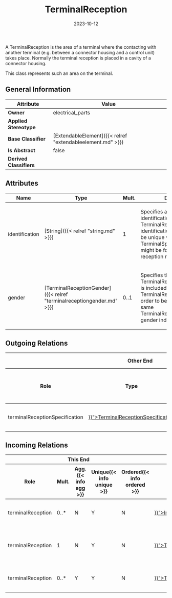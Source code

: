 ﻿---
title: TerminalReception
toc: false
type: specs
date: "2023-10-12"
draft: false
specification: VEC
version: 2.1.0
documentType: "Recommendation"
elementType: Class
classes:
  - TerminalReception
menu_name: vec-2.1.0
---
<p> A TerminalReception is the area of a terminal where the contacting with another terminal (e.g. between a connector housing and a control unit) takes place. Normally the terminal reception is placed in a cavity of a connector housing.     </p>      <p> This class represents such an area on the terminal.      </p>

## General Information

| Attribute               | Value |
|-------------------------|-------|
| **Owner**               | electrical_parts |
| **Applied Stereotype**  |   |
| **Base Classifier**     | [ExtendableElement]({{< relref "extendableelement.md" >}})<br/>  |
| **Is Abstract**         | false |
| **Derived Classifiers** |   |

## Attributes
|  Name  |  Type  |  Mult.  |  Description  |  Owning Classifier  |
|--------|--------|---------|---------------|--------------|
|identification| [String]({{< relref "string.md" >}}) | 1 | <p> Specifies a unique identification of the TerminalReception. The identification is guaranteed to be unique within the TerminalSpecification (this might be for example a reception number).      </p> | [TerminalReception]({{< relref "terminalreception.md" >}}) |
|gender| [TerminalReceptionGender]({{< relref "terminalreceptiongender.md" >}}) | 0..1 | <p> Specifies the gender of the TerminalReception. The gender is included in the TerminalReception class in order to be able to refer the same TerminalReceptionSpecification gender independent.      </p> | [TerminalReception]({{< relref "terminalreception.md" >}}) |

## Outgoing Relations
<table>
    <thead>
        <tr>
           <th colspan="6">Other End</th>
           <th colspan="1">This End</th>
           <th colspan="1">General</th>
        </tr>
        <tr>
           <th>Role</th>
           <th>Type</th>
           <th>Mult.</th>
           <th>Agg.{{< info agg >}}</th>
           <th>Unique{{< info unique >}}</th>
           <th>Ordered{{< info ordered >}}</th>
           <th>Mult.</th>
           <th>Description</th>
        </tr>
    <thead>
    <tbody>
    <tr>
        <td>terminalReceptionSpecification</td>
        <td><a href="{{< relref "terminalreceptionspecification.md" >}}">TerminalReceptionSpecification</a></td>
        <td>0..1</td>
        <td>N</td>
        <td>Y</td>
        <td>N</td>
        <td>0..*</td>
        <td>References the TerminalReceptionSpecification that specifies the TerminalReception.</td>
    </tr>
    </tbody>
</table>

##  Incoming Relations
<table>
    <thead>
        <tr>
           <th colspan="5">This End</th>
           <th colspan="2">Other End</th>
           <th colspan="1">General</th>
        </tr>
        <tr>
           <th>Role</th>
           <th>Mult.</th>
           <th>Agg.{{< info agg >}}</th>
           <th>Unique{{< info unique >}}</th>
           <th>Ordered{{< info ordered >}}</th>
           <th>Type</th>
           <th>Mult.</th>
           <th>Description</th>
        </tr>
    <thead>
    <tbody>
    <tr>
        <td>terminalReception</td>
        <td>0..*</td>
        <td>N</td>
        <td>Y</td>
        <td>N</td>
        <td><a href="{{< relref "internalterminalconnection.md" >}}">InternalTerminalConnection</a></td>
        <td>0..1</td>
        <td>References the TerminalReceptions that participate in the InternalTerminalConnection.</td>
    </tr>
    <tr>
        <td>terminalReception</td>
        <td>1</td>
        <td>N</td>
        <td>Y</td>
        <td>N</td>
        <td><a href="{{< relref "terminalreceptionreference.md" >}}">TerminalReceptionReference</a></td>
        <td>0..*</td>
        <td><p> References the <i>TerminalReception</i> that is instanced by this <i>TerminalReceptionReference.</i>      </p></td>
    </tr>
    <tr>
        <td>terminalReception</td>
        <td>0..*</td>
        <td>Y</td>
        <td>Y</td>
        <td>N</td>
        <td><a href="{{< relref "terminalspecification.md" >}}">TerminalSpecification</a></td>
        <td>1</td>
        <td>Specifies the TerminalReceptions of the terminal described by the TerminalSpecification.</td>
    </tr>
    </tbody>
</table>



